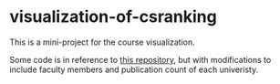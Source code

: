 # visualization-of-csranking

This is a mini-project for the course visualization.

Some code is in reference to [this repository](https://github.com/BitterOcean/ComputerScienceSchools), but with modifications to include faculty members and publication count of each univeristy.
